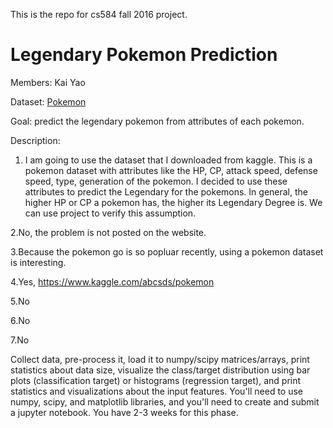 This is the repo for cs584 fall 2016 project.

# Legendary Pokemon Prediction

Members: Kai Yao

Dataset: [Pokemon](https://www.kaggle.com/abcsds/pokemon)

Goal: predict the legendary pokemon from attributes of each pokemon.


Description:
1. I am going to use the dataset that I downloaded from kaggle. This is a pokemon dataset with attributes like the HP, CP, attack speed, defense speed, type, generation of the pokemon. I decided to use these attributes to predict the Legendary for the pokemons. In general, the higher HP or CP a pokemon has, the higher its Legendary Degree is. We can use project to verify this assumption.

2.No, the problem is not posted on the website.

3.Because the pokemon go is so popluar recently, using a pokemon dataset is interesting.

4.Yes, https://www.kaggle.com/abcsds/pokemon

5.No

6.No

7.No


Collect data, pre-process it, load it to numpy/scipy matrices/arrays, print statistics about data size, visualize the class/target distribution using bar plots (classification target) or histograms (regression target), and print statistics and visualizations about the input features. You'll need to use numpy, scipy, and matplotlib libraries, and you'll need to create and submit a jupyter notebook. You have 2-3 weeks for this phase.
